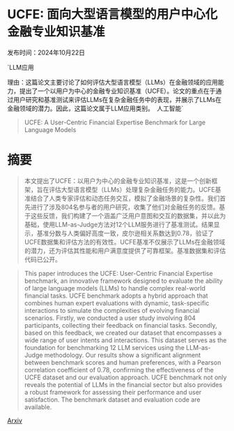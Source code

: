 # UCFE: 面向大型语言模型的用户中心化金融专业知识基准

发布时间：2024年10月22日

`LLM应用

理由：这篇论文主要讨论了如何评估大型语言模型（LLMs）在金融领域的应用能力，提出了一个以用户为中心的金融专业知识基准（UCFE）。论文的重点在于通过用户研究和基准测试来评估LLMs在复杂金融任务中的表现，并展示了LLMs在金融领域的潜力。因此，这篇论文属于LLM应用类别。` `人工智能`

> UCFE: A User-Centric Financial Expertise Benchmark for Large Language Models

# 摘要

> 本文提出了UCFE：以用户为中心的金融专业知识基准，这是一个创新框架，旨在评估大型语言模型（LLMs）处理复杂金融任务的能力。UCFE基准结合了人类专家评估和动态任务交互，模拟了金融场景的复杂性。我们首先进行了涉及804名参与者的用户研究，收集了他们对金融任务的反馈。基于这些反馈，我们构建了一个涵盖广泛用户意图和交互的数据集，并以此为基础，使用LLM-as-Judge方法对12个LLM服务进行了基准测试。结果显示，基准分数与人类偏好高度一致，皮尔逊相关系数达到0.78，验证了UCFE数据集和评估方法的有效性。UCFE基准不仅展示了LLMs在金融领域的潜力，还为评估其性能和用户满意度提供了可靠框架。基准数据集和评估代码已公开。

> This paper introduces the UCFE: User-Centric Financial Expertise benchmark, an innovative framework designed to evaluate the ability of large language models (LLMs) to handle complex real-world financial tasks. UCFE benchmark adopts a hybrid approach that combines human expert evaluations with dynamic, task-specific interactions to simulate the complexities of evolving financial scenarios. Firstly, we conducted a user study involving 804 participants, collecting their feedback on financial tasks. Secondly, based on this feedback, we created our dataset that encompasses a wide range of user intents and interactions. This dataset serves as the foundation for benchmarking 12 LLM services using the LLM-as-Judge methodology. Our results show a significant alignment between benchmark scores and human preferences, with a Pearson correlation coefficient of 0.78, confirming the effectiveness of the UCFE dataset and our evaluation approach. UCFE benchmark not only reveals the potential of LLMs in the financial sector but also provides a robust framework for assessing their performance and user satisfaction. The benchmark dataset and evaluation code are available.

[Arxiv](https://arxiv.org/abs/2410.14059)